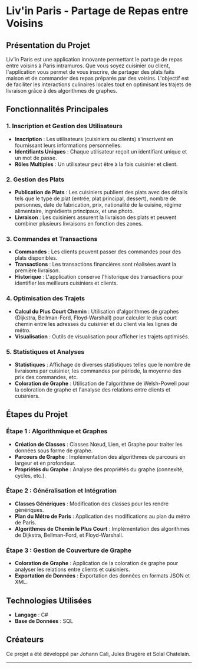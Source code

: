 # Liv'in Paris - Partage de Repas entre Voisins

## Présentation du Projet

Liv'in Paris est une application innovante permettant le partage de repas entre voisins à Paris intramuros. Que vous soyez cuisinier ou client, l'application vous permet de vous inscrire, de partager des plats faits maison et de commander des repas préparés par des voisins. L'objectif est de faciliter les interactions culinaires locales tout en optimisant les trajets de livraison grâce à des algorithmes de graphes.

## Fonctionnalités Principales

### 1. Inscription et Gestion des Utilisateurs
- **Inscription** : Les utilisateurs (cuisiniers ou clients) s'inscrivent en fournissant leurs informations personnelles.
- **Identifiants Uniques** : Chaque utilisateur reçoit un identifiant unique et un mot de passe.
- **Rôles Multiples** : Un utilisateur peut être à la fois cuisinier et client.

### 2. Gestion des Plats
- **Publication de Plats** : Les cuisiniers publient des plats avec des détails tels que le type de plat (entrée, plat principal, dessert), nombre de personnes, date de fabrication, prix, nationalité de la cuisine, régime alimentaire, ingrédients principaux, et une photo.
- **Livraison** : Les cuisiniers assurent la livraison des plats et peuvent combiner plusieurs livraisons en fonction des zones.

### 3. Commandes et Transactions
- **Commandes** : Les clients peuvent passer des commandes pour des plats disponibles.
- **Transactions** : Les transactions financières sont réalisées avant la première livraison.
- **Historique** : L'application conserve l'historique des transactions pour identifier les meilleurs cuisiniers et clients.

### 4. Optimisation des Trajets
- **Calcul du Plus Court Chemin** : Utilisation d'algorithmes de graphes (Dijkstra, Bellman-Ford, Floyd-Warshall) pour calculer le plus court chemin entre les adresses du cuisinier et du client via les lignes de métro.
- **Visualisation** : Outils de visualisation pour afficher les trajets optimisés.

### 5. Statistiques et Analyses
- **Statistiques** : Affichage de diverses statistiques telles que le nombre de livraisons par cuisinier, les commandes par période, la moyenne des prix des commandes, etc.
- **Coloration de Graphe** : Utilisation de l'algorithme de Welsh-Powell pour la coloration de graphe et l'analyse des relations entre clients et cuisiniers.

## Étapes du Projet

### Étape 1 : Algorithmique et Graphes
- **Création de Classes** : Classes Nœud, Lien, et Graphe pour traiter les données sous forme de graphe.
- **Parcours de Graphe** : Implémentation des algorithmes de parcours en largeur et en profondeur.
- **Propriétés du Graphe** : Analyse des propriétés du graphe (connexité, cycles, etc.).

### Étape 2 : Généralisation et Intégration
- **Classes Génériques** : Modification des classes pour les rendre génériques.
- **Plan du Métro de Paris** : Application des modifications au plan du métro de Paris.
- **Algorithmes de Chemin le Plus Court** : Implémentation des algorithmes de Dijkstra, Bellman-Ford, et Floyd-Warshall.

### Étape 3 : Gestion de Couverture de Graphe
- **Coloration de Graphe** : Application de la coloration de graphe pour analyser les relations entre clients et cuisiniers.
- **Exportation de Données** : Exportation des données en formats JSON et XML.

## Technologies Utilisées

- **Langage** : C#
- **Base de Données** : SQL

## Créateurs

Ce projet a été développé par Johann Cali, Jules Brugère et Solal Chatelain.

---

